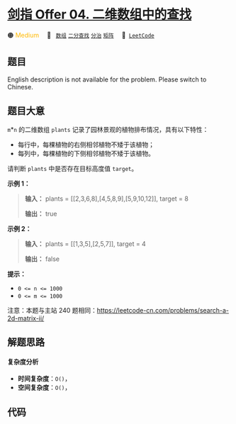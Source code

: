 # [剑指 Offer 04. 二维数组中的查找](https://leetcode.cn/problems/er-wei-shu-zu-zhong-de-cha-zhao-lcof)

🟠 <font color=#ffb800>Medium</font>&emsp; 🔖&ensp; [`数组`](/leetcode/outline/tag/array.md) [`二分查找`](/leetcode/outline/tag/binary-search.md) [`分治`](/leetcode/outline/tag/divide-and-conquer.md) [`矩阵`](/leetcode/outline/tag/matrix.md)&emsp; 🔗&ensp;[`LeetCode`](https://leetcode.cn/problems/er-wei-shu-zu-zhong-de-cha-zhao-lcof)


## 题目

English description is not available for the problem. Please switch to
Chinese.


## 题目大意

`m`*`n` 的二维数组 `plants` 记录了园林景观的植物排布情况，具有以下特性：

  * 每行中，每棵植物的右侧相邻植物不矮于该植物；
  * 每列中，每棵植物的下侧相邻植物不矮于该植物。



请判断 `plants` 中是否存在目标高度值 `target`。



**示例 1：**

> 
> 
> 
> 
> 
> **输入：** plants = [[2,3,6,8],[4,5,8,9],[5,9,10,12]], target = 8
> 
> 
> 
> **输出：** true
> 
> 



**示例 2：**

> 
> 
> 
> 
> 
> **输入：** plants = [[1,3,5],[2,5,7]], target = 4
> 
> 
> 
> **输出：** false
> 
> 



**提示：**

  * `0 <= n <= 1000`
  * `0 <= m <= 1000`

注意：本题与主站 240 题相同：<https://leetcode-cn.com/problems/search-a-2d-matrix-ii/>




## 解题思路

#### 复杂度分析

- **时间复杂度**：`O()`，
- **空间复杂度**：`O()`，

## 代码

```javascript

```
